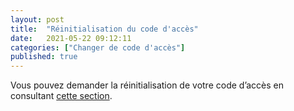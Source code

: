 ```yaml
---
layout: post
title:  "Réinitialisation du code d'accès"
date:   2021-05-22 09:12:11
categories: ["Changer de code d'accès"]
published: true
---
```


Vous pouvez demander la réinitialisation de votre code d’accès en consultant [cette section](/code-d-acces-oublie-ou-perdu).